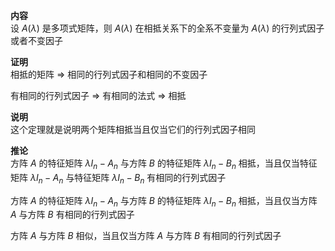 **内容**  
设 $A(\lambda)$ 是多项式矩阵，则 $A(\lambda)$ 在相抵关系下的全系不变量为 $A(\lambda)$ 的行列式因子或者不变因子  
  
**证明**  
相抵的矩阵 $\Rightarrow$ 相同的行列式因子和相同的不变因子  
  
有相同的行列式因子 $\Rightarrow$ 有相同的法式 $\Rightarrow$ 相抵  
  
**说明**  
这个定理就是说明两个矩阵相抵当且仅当它们的行列式因子相同  
  
**推论**  
方阵 $A$ 的特征矩阵 $\lambda I_n-A_n$ 与方阵 $B$ 的特征矩阵 $\lambda I_n-B_n$ 相抵，当且仅当特征矩阵 $\lambda I_n-A_n$ 与特征矩阵 $\lambda I_n-B_n$ 有相同的行列式因子  
  
方阵 $A$ 的特征矩阵 $\lambda I_n-A_n$ 与方阵 $B$ 的特征矩阵 $\lambda I_n-B_n$ 相抵，当且仅当方阵 $A$ 与方阵 $B$ 有相同的行列式因子  
  
方阵 $A$ 与方阵 $B$ 相似，当且仅当方阵 $A$ 与方阵 $B$ 有相同的行列式因子  

